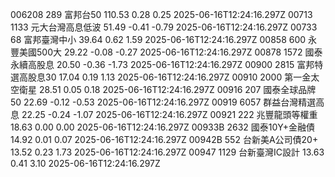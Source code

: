 006208	289	富邦台50	110.53	0.28	0.25	2025-06-16T12:24:16.297Z
00713	1133	元大台灣高息低波	51.49	-0.41	-0.79	2025-06-16T12:24:16.297Z
00733	68	富邦臺灣中小	39.64	0.62	1.59	2025-06-16T12:24:16.297Z
00858	600	永豐美國500大	29.22	-0.08	-0.27	2025-06-16T12:24:16.297Z
00878	1572	國泰永續高股息	20.50	-0.36	-1.73	2025-06-16T12:24:16.297Z
00900	2815	富邦特選高股息30	17.04	0.19	1.13	2025-06-16T12:24:16.297Z
00910	2000	第一金太空衛星	28.51	0.05	0.18	2025-06-16T12:24:16.297Z
00916	207	國泰全球品牌50	22.69	-0.12	-0.53	2025-06-16T12:24:16.297Z
00919	6057	群益台灣精選高息	22.25	-0.24	-1.07	2025-06-16T12:24:16.297Z
00921	222	兆豐龍頭等權重	18.63	0.00	0.00	2025-06-16T12:24:16.297Z
00933B	2632	國泰10Y+金融債	14.92	0.01	0.07	2025-06-16T12:24:16.297Z
00942B	552	台新美A公司債20+	13.52	0.23	1.73	2025-06-16T12:24:16.297Z
00947	1129	台新臺灣IC設計	13.63	0.41	3.10	2025-06-16T12:24:16.297Z